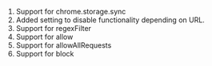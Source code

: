 1. Support for chrome.storage.sync
1. Added setting to disable functionality depending on URL.
1. Support for regexFilter
1. Support for allow
1. Support for allowAllRequests 
1. Support for block
